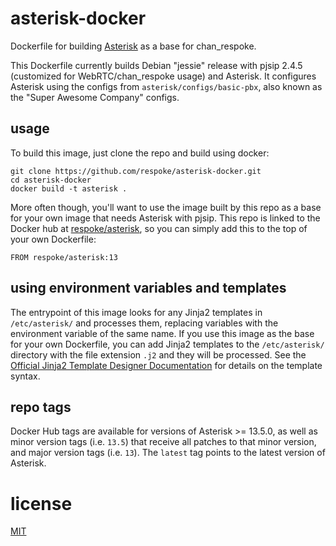 # asterisk-docker
Dockerfile for building [Asterisk][github/asterisk] as a base for chan_respoke.

This Dockerfile currently builds Debian "jessie" release with pjsip 2.4.5 (customized
for WebRTC/chan_respoke usage) and Asterisk. It configures Asterisk using the
configs from `asterisk/configs/basic-pbx`, also known as the "Super Awesome Company" 
configs.

## usage

To build this image, just clone the repo and build using docker:

    git clone https://github.com/respoke/asterisk-docker.git
    cd asterisk-docker
    docker build -t asterisk .

More often though, you'll want to use the image built by this repo as a base for your 
own image that needs Asterisk with pjsip. This repo is linked to the Docker hub at 
[respoke/asterisk][dockerhub/asterisk], so you can simply add this to the top of 
your own Dockerfile:

    FROM respoke/asterisk:13

## using environment variables and templates

The entrypoint of this image looks for any Jinja2 templates in `/etc/asterisk/` and
processes them, replacing variables with the environment variable of the same name.
If you use this image as the base for your own Dockerfile, you can add Jinja2
templates to the `/etc/asterisk/` directory with the file extension `.j2` and they will
be processed. See the [Official Jinja2 Template Designer Documentation][] for
details on the template syntax.

## repo tags

Docker Hub tags are available for versions of Asterisk >= 13.5.0, as well as minor 
version tags (i.e. `13.5`) that receive all patches to that minor version, and major 
version tags (i.e. `13`). The `latest` tag points to the latest version of Asterisk.

# license

[MIT](https://github.com/respoke/asterisk-docker/blob/master/LICENSE)

[github/asterisk]: https://github.com/asterisk/asterisk
[dockerhub/asterisk]: https://hub.docker.com/r/respoke/asterisk/
[Official Jinja2 Template Designer Documentation]: http://jinja.pocoo.org/docs/dev/templates/
